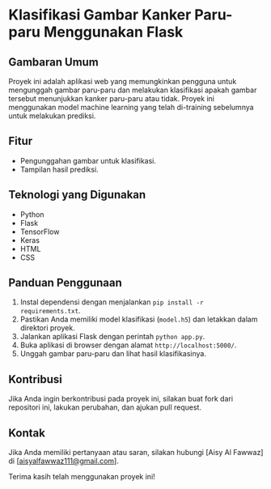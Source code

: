 # Klasifikasi Gambar Kanker Paru-paru Menggunakan Flask

## Gambaran Umum

Proyek ini adalah aplikasi web yang memungkinkan pengguna untuk mengunggah gambar paru-paru dan melakukan klasifikasi apakah gambar tersebut menunjukkan kanker paru-paru atau tidak. Proyek ini menggunakan model machine learning yang telah di-training sebelumnya untuk melakukan prediksi.

## Fitur

- Pengunggahan gambar untuk klasifikasi.
- Tampilan hasil prediksi.

## Teknologi yang Digunakan

- Python
- Flask
- TensorFlow
- Keras
- HTML
- CSS

## Panduan Penggunaan

1. Instal dependensi dengan menjalankan `pip install -r requirements.txt`.
2. Pastikan Anda memiliki model klasifikasi (`model.h5`) dan letakkan dalam direktori proyek.
3. Jalankan aplikasi Flask dengan perintah `python app.py`.
4. Buka aplikasi di browser dengan alamat `http://localhost:5000/`.
5. Unggah gambar paru-paru dan lihat hasil klasifikasinya.

## Kontribusi

Jika Anda ingin berkontribusi pada proyek ini, silakan buat fork dari repositori ini, lakukan perubahan, dan ajukan pull request.

## Kontak

Jika Anda memiliki pertanyaan atau saran, silakan hubungi [Aisy Al Fawwaz] di [aisyalfawwaz111@gmail.com].

Terima kasih telah menggunakan proyek ini!
